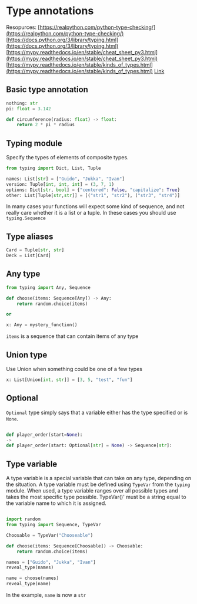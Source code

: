 

# Type annotations
Resopurces:
[https://realpython.com/python-type-checking/](https://realpython.com/python-type-checking/)
[https://docs.python.org/3/library/typing.html](https://docs.python.org/3/library/typing.html)
[https://mypy.readthedocs.io/en/stable/cheat_sheet_py3.html](https://mypy.readthedocs.io/en/stable/cheat_sheet_py3.html)
[https://mypy.readthedocs.io/en/stable/kinds_of_types.html](https://mypy.readthedocs.io/en/stable/kinds_of_types.html)
[Link](https://www.python.org/dev/peps/pep-0526/#id4)

## Basic type annotation
```python
nothing: str
pi: float = 3.142

def circumference(radius: float) -> float:
    return 2 * pi * radius
```

## Typing module
Specify the types of elements of composite types.
```python
from typing import Dict, List, Tuple

names: List[str] = ["Guido", "Jukka", "Ivan"]
version: Tuple[int, int, int] = (3, 7, 1)
options: Dict[str, bool] = {"centered": False, "capitalize": True}
other: List[Tuple[str,str]] = [("str1", "str2"), ("str3", "str4")]
```
In many cases your functions will expect some kind of sequence, and not really care whether it is a list or a tuple. In these cases you should use `typing.Sequence`

## Type aliases
```python
Card = Tuple[str, str]
Deck = List[Card]
```

## Any type
```python
from typing import Any, Sequence

def choose(items: Sequence[Any]) -> Any:
    return random.choice(items)

or

x: Any = mystery_function()
```
`items` is a sequence that can contain items of any type


## Union type
Use Union when something could be one of a few types
```python
x: List[Union[int, str]] = [3, 5, "test", "fun"]
```

## Optional
`Optional` type simply says that a variable either has the type specified or is `None`.
```python

def player_order(start=None):
->
def player_order(start: Optional[str] = None) -> Sequence[str]:
```

## Type variable
A type variable is a special variable that can take on any type, depending on the situation. 
A type variable must be defined using `TypeVar` from the `typing` module. 
When used, a type variable ranges over all possible types and takes the most specific type possible.
TypeVar()' must be a string equal to the variable name to which it is assigned.
```python

import random
from typing import Sequence, TypeVar

Choosable = TypeVar("Chooseable")

def choose(items: Sequence[Choosable]) -> Choosable:
    return random.choice(items)

names = ["Guido", "Jukka", "Ivan"]
reveal_type(names)

name = choose(names)
reveal_type(name)
```
In the example, `name` is now a `str`





<!--stackedit_data:
eyJoaXN0b3J5IjpbMTI5NjE2NjUwMSwxODYyOTA4MTc5LC0yMD
IzMjA3NTczLC0zNDk3ODAzNCwxMjgyMzQyODQxLC0xODUxNDEy
NTAwLDE4MTUyOTgwOTMsLTgzMjg2OTIyMyw3MzA5OTgxMTZdfQ
==
-->